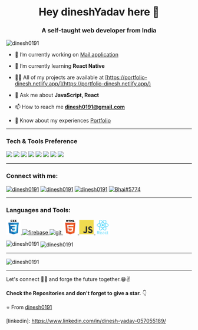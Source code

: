 <h1 align="center">Hey dineshYadav here 👋</h1>
<h3 align="center">A self-taught web developer from India</h3>

<p align="left"> <img src="https://komarev.com/ghpvc/?username=dinesh0191&label=Profile%20views&color=0e75b6&style=flat" alt="dinesh0191" /> </p>

- 🔭 I’m currently working on [Mail application](https://mailapp-dinesh.netlify.app/)

- 🌱 I’m currently learning **React Native**

- 👨‍💻 All of my projects are available at [https://portfolio-dinesh.netlify.app/](https://portfolio-dinesh.netlify.app/)

- 💬 Ask me about **JavaScript, React**

- 📫 How to reach me **dinesh0191@gmail.com**

- 📄 Know about my experiences [Portfolio](https://drive.google.com/file/d/1IK6H1BEThI4gUFR_P9VppBnJ7Guz67HI/view)


---


### Tech & Tools Preference

<p align="left"><img src = "https://img.shields.io/badge/-HTML5-E34F26?style=flat&logo=html5&logoColor=white">
<img src="https://img.shields.io/badge/-Bootstrap-563D7C?style=flat&logo=bootstrap&logoColor=white">
<img src="https://img.shields.io/badge/-JavaScript-eed718?style=flat&logo=javascript&logoColor=ffffff">
<img src="https://img.shields.io/badge/-React-000000?style=flat&logo=react&logoColor=00c8ff">
<img src="https://img.shields.io/badge/-Firebase-FFA611?style=flat&logo=firebase&logoColor=FFFFFF">
<img src="https://img.shields.io/badge/-Progressive Web Apps-5A0FC8?style=flat">
<img src="http://img.shields.io/badge/-Github-000000?style=flat&logo=github&logoColor=FFFFFF">
<img src="http://img.shields.io/badge/-VS%20Code-007ACC?style=flat&logo=visual%20studio%20code&logoColor=white"></p>

---

<h3 align="left">Connect with me:</h3>
<p align="left">
<a href="https://dev.to/dinesh0191" target="blank"><img align="center" src="https://cdn.jsdelivr.net/npm/simple-icons@3.0.1/icons/dev-dot-to.svg" alt="dinesh0191" height="30" width="40" /></a>
<a href="https://fb.com/dinesh0191" target="blank"><img align="center" src="https://cdn.jsdelivr.net/npm/simple-icons@3.0.1/icons/facebook.svg" alt="dinesh0191" height="30" width="40" /></a>
<a href="https://www.topcoder.com/members/dinesh0191" target="blank"><img align="center" src="https://cdn.jsdelivr.net/npm/simple-icons@3.0.1/icons/topcoder.svg" alt="dinesh0191" height="30" width="40" /></a>
<a href="https://discord.gg/Bhai#5774" target="blank"><img align="center" src="https://cdn.jsdelivr.net/npm/simple-icons@3.0.1/icons/discord.svg" alt="Bhai#5774" height="30" width="40" /></a>
</p>


---


<h3 align="left">Languages and Tools:</h3>
<p align="left"> <a href="https://www.w3schools.com/css/" target="_blank"> <img src="https://raw.githubusercontent.com/devicons/devicon/master/icons/css3/css3-original-wordmark.svg" alt="css3" width="40" height="40"/> </a> <a href="https://firebase.google.com/" target="_blank"> <img src="https://www.vectorlogo.zone/logos/firebase/firebase-icon.svg" alt="firebase" width="40" height="40"/> </a> <a href="https://git-scm.com/" target="_blank"> <img src="https://www.vectorlogo.zone/logos/git-scm/git-scm-icon.svg" alt="git" width="40" height="40"/> </a> <a href="https://www.w3.org/html/" target="_blank"> <img src="https://raw.githubusercontent.com/devicons/devicon/master/icons/html5/html5-original-wordmark.svg" alt="html5" width="40" height="40"/> </a> <a href="https://developer.mozilla.org/en-US/docs/Web/JavaScript" target="_blank"> <img src="https://raw.githubusercontent.com/devicons/devicon/master/icons/javascript/javascript-original.svg" alt="javascript" width="40" height="40"/> </a> <a href="https://reactjs.org/" target="_blank"> <img src="https://raw.githubusercontent.com/devicons/devicon/master/icons/react/react-original-wordmark.svg" alt="react" width="40" height="40"/> </a> </p>


<p><img align="left" src="https://github-readme-stats.vercel.app/api/top-langs?username=dinesh0191&show_icons=true&locale=en&layout=compact" alt="dinesh0191" /></p>

<p>&nbsp;<img align="center" src="https://github-readme-stats.vercel.app/api?username=dinesh0191&show_icons=true&locale=en" alt="dinesh0191" /></p>


---


<p><img align="center" src="https://github-readme-streak-stats.herokuapp.com/?user=dinesh0191&" alt="dinesh0191" /></p>


---

<p align="left">  
Let's connect 👨‍💻 and forge the future together.😁✌

**Check the Repositories and don't forget to give a star.** 👇

:star: From [dinesh0191](https://github.com/dinesh0191)

[website]: https://portfolio-dinesh.netlify.app/
[gmail]:https://mailapp-dinesh.netlify.app/
[linkedin]: https://www.linkedin.com/in/dinesh-yadav-057055189/ </p>

